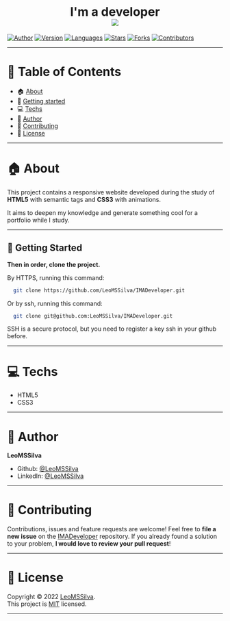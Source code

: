 <h1 align="center">I'm a developer
	<br/>
	<img src="./IMADeveloper.gif">
	<br/>
</h1>

[![Author](https://img.shields.io/badge/author-LeoMSSilva-blue?style=flat-square)](https://github.com/LeoMSSilva)
[![Version](https://img.shields.io/badge/version-1.0.0-blue.svg?cacheSeconds=2592000)](https://github.com/LeoMSSilva)
[![Languages](https://img.shields.io/github/languages/count/LeoMSSilva/IMADeveloper?color=blue&style=flat-square)](#)
[![Stars](https://img.shields.io/github/stars/LeoMSSilva/IMADeveloper?color=blue&style=flat-square)](https://github.com/LeoMSSilva/IMADeveloper/stargazers)
[![Forks](https://img.shields.io/github/forks/LeoMSSilva/IMADeveloper?color=blue&style=flat-square)](https://github.com/LeoMSSilva/IMADeveloper/network/members)
[![Contributors](https://img.shields.io/github/contributors/LeoMSSilva/IMADeveloper?color=blue&style=flat-square)](https://github.com/LeoMSSilva/IMADeveloper/graphs/contributors)

---

# :pushpin: Table of Contents


- :house: [About](#house-about)
- :rocket: [Getting started](#rocket-getting-started)
- :computer: [Techs](#computer-techs)
- :bust_in_silhouette: [Author](#bust_in_silhouette-author)
- :handshake: [Contributing](#handshake-contributing)
- :scroll: [License](#scroll-license)

---

# :house: About

This project contains a responsive website developed during the study of **HTML5** with semantic tags and **CSS3** with animations.

It aims to deepen my knowledge and generate something cool for a portfolio while I study.

---

## :rocket: Getting Started

**Then in order, clone the project.**

By HTTPS, running this command:

```bash
  git clone https://github.com/LeoMSSilva/IMADeveloper.git
```

Or by ssh, running this command:

```bash
  git clone git@github.com:LeoMSSilva/IMADeveloper.git
```

SSH is a secure protocol, but you need to register a key ssh in your github before.

---

# :computer: Techs

- HTML5
- CSS3

---

# :bust_in_silhouette: Author

**LeoMSSilva**

- Github: [@LeoMSSilva](https://github.com/LeoMSSilva)
- LinkedIn: [@LeoMSSilva](https://linkedin.com/in/LeoMSSilva)

---

# :handshake: Contributing

Contributions, issues and feature requests are welcome! Feel free to **file a new issue** on the [IMADeveloper](https://github.com/LeoMSSilva/IMADeveloper/issues) repository. If you already found a solution to your problem, **I would love to review your pull request**!

---

# :scroll: License

Copyright :copyright: 2022 [LeoMSSilva](https://github.com/LeoMSSilva).
<br/>
This project is [MIT](https://github.com/LeoMSSilva/IMADeveloper/blob/main/LICENSE) licensed.

---